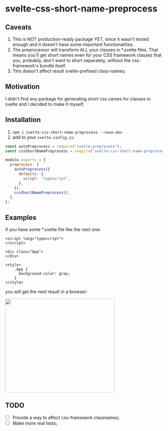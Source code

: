 # svelte-css-short-name-preprocess

## Caveats
1. This is NOT production-ready package YET, since it wasn't tested enough and it doesn't have some important functionalities.
2. The preprocessor will transform ALL your classes in *.svelte files. That means you'll get short names even for your CSS framework classes that you, probably, don't want to short separately, without the css-framework's bundle itself.
3. This doesn't affect result svelte-prefixed class-names;

## Motivation
I didn't find any package for generating short css names for classes in svelte and I decided to make it myself. 

## Installation
1. `npm i svelte-css-short-name-preprocess --save-dev`
2. add to your `svelte.config.js`:
```javascript
const autoPreprocess = require("svelte-preprocess");
const cssShortNamePreprocess = require('svelte-css-short-name-preprocess');

module.exports = {
  preprocess: [
    autoPreprocess({
      defaults: {
        script: "typescript",
      },
    }),
    cssShortNamePreprocess(),
  ],
};
```

## Examples

if you have some *.svelte file like the next one:
```sveltehtml
<script lang="typescript">
</script>

<div class="App">
</div>

<style>
    .App {
      background-color: gray;
    }
</style>
```

you will get the next result in a browser: 

<img src="https://user-images.githubusercontent.com/20820069/121783320-92a97e80-cbb6-11eb-96ff-dfa5cfed0209.jpg" width="350" height="300">


## TODO
- [ ] Provide a way to affect css-framework classnames;
- [ ] Make more real tests;